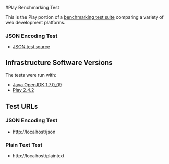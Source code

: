 #Play Benchmarking Test

This is the Play portion of a [benchmarking test suite](../) comparing a variety of web development platforms.

### JSON Encoding Test

* [JSON test source](app/controllers/Application.java)

## Infrastructure Software Versions
The tests were run with:

* [Java OpenJDK 1.7.0_09](http://openjdk.java.net/)
* [Play 2.4.2](http://http://www.playframework.com/)

## Test URLs
### JSON Encoding Test

* http://localhost/json

### Plain Text Test

* http://localhost/plaintext
